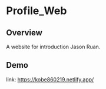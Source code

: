 # Profile_Web

## Overview

A website for introduction Jason Ruan.

## Demo

link: https://kobe860219.netlify.app/
